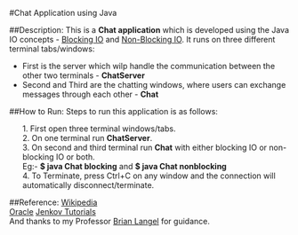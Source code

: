 #Chat Application using Java

##Description:
This is a **Chat application** which is developed using the Java IO concepts - [Blocking IO](http://tutorials.jenkov.com/java-io/index.html) and [Non-Blocking IO](https://en.wikipedia.org/wiki/Non-blocking_I/O_(Java)). It runs on three different terminal tabs/windows:
<ul>
<li>First is the server which wilp handle the communication between the other two terminals - <strong>ChatServer</strong>
<li>Second and  Third are the chatting windows, where users can exchange messages through each other - <strong>Chat</strong>
</ul>

##How to Run:
Steps to run this application is as follows:
<ul>
1. First open three terminal windows/tabs.<br>
2. On one terminal run <strong>ChatServer</strong>.<br>
3. On second and third terminal run <strong>Chat</strong> with either blocking IO or non-blocking IO or both.<br>
Eg:- <strong>$ java Chat blocking</strong> and <strong>$ java Chat nonblocking</strong><br>
4. To Terminate, press Ctrl+C on any window and the connection will automatically disconnect/terminate.
</ul>

##Reference:
[Wikipedia](https://www.wikipedia.org)<br>
[Oracle](https://docs.oracle.com/javase/7/docs/api/)
[Jenkov Tutorials](http://tutorials.jenkov.com)<br>
And thanks to my Professor [Brian Langel](https://www.linkedin.com/in/brianlangel) for guidance.